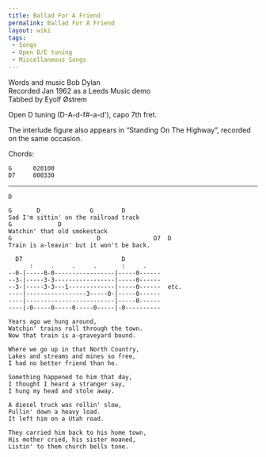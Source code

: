 ```yaml
---
title: Ballad For A Friend
permalink: Ballad For A Friend
layout: wiki
tags:
 - Songs
 - Open D/E tuning
 - Miscellaneous Songs
---
```


Words and music Bob Dylan  
Recorded Jan 1962 as a Leeds Music demo  
Tabbed by Eyolf Østrem

Open D tuning (D-A-d-f\#-a-d'), capo 7th fret.

The interlude figure also appears in “Standing On The Highway”, recorded
on the same occasion.

Chords:

    G      020100
    D7     000330

* * * * *

    D

    G       D              G        D
    Sad I'm sittin' on the railroad track
    G             D
    Watchin' that old smokestack
    G                        D               D7  D
    Train is a-leavin' but it won't be back.

      D7                            D
          :     .     .     .       :     .
    --0-|-----0-0-----------------|-----0------
    --3-|-----3-3-----------------|-----0------
    --3-|-----3-3---1-------------|-----0------  etc.
    ----|-----------------3-----0-|-----0------
    ----|-------------------------|-----0------
    ----|-0-----0-----0-----0-----|-0----------

    Years ago we hung around,
    Watchin' trains roll through the town.
    Now that train is a-graveyard bound.

    Where we go up in that North Country,
    Lakes and streams and mines so free,
    I had no better friend than he.

    Something happened to him that day,
    I thought I heard a stranger say,
    I hung my head and stole away.

    A diesel truck was rollin' slow,
    Pullin' down a heavy load.
    It left him on a Utah road.

    They carried him back to his home town,
    His mother cried, his sister moaned,
    Listin' to them church bells tone.
